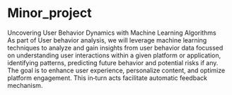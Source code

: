 # Minor_project
Uncovering User Behavior Dynamics with Machine Learning Algorithms
<br>
As  part  of  User  behavior  analysis, we will leverage  machine  learning  techniques  to 
analyze and gain insights from user behavior data focussed on understanding 
user  interactions  within  a  given  platform  or  application,  identifying  patterns,  predicting 
future behavior and potential risks if any. The goal is to enhance user experience, personalize 
content, and optimize platform engagement. This in‐turn acts  facilitate automatic  feedback 
mechanism.
